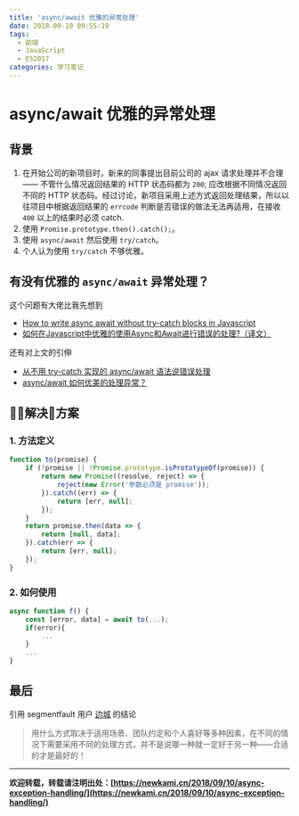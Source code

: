 ```yaml
---
title: 'async/await 优雅的异常处理'
date: 2018-09-10 09:55:19
tags:
  - 前端
  - JavaScript
  - ES2017
categories: 学习笔记
---
```


# async/await 优雅的异常处理

## 背景

1. 在开始公司的新项目时，新来的同事提出目前公司的 ajax 请求处理并不合理 —— 不管什么情况返回结果的 HTTP 状态码都为 `200`; 应改根据不同情况返回不同的 HTTP 状态码。经过讨论，新项目采用上述方式返回处理结果，所以以往项目中根据返回结果的 `errcode` 判断是否错误的做法无法再适用，在接收 `400` 以上的结果时必须 catch.
2. 使用 `Promise.prototype.then().catch();`。
3. 使用 `async/await` 然后使用 `try/catch`。
4. 个人认为使用 `try/catch` 不够优雅。

<!-- more -->

## 有没有优雅的 `async/await` 异常处理？

这个问题有大佬比我先想到

- [How to write async await without try-catch blocks in Javascript](https://blog.grossman.io/how-to-write-async-await-without-try-catch-blocks-in-javascript/)
- [如何在Javascript中优雅的使用Async和Await进行错误的处理?（译文）](https://blog.csdn.net/xjl271314/article/details/79566447)

还有对上文的引伸

- [从不用 try-catch 实现的 async/await 语法说错误处理](https://segmentfault.com/a/1190000011802045)
- [async/await 如何优美的处理异常？](https://cnodejs.org/topic/5a6857b89288dc8153288136)

## 解决方案

### 1. 方法定义

```javascript
function to(promise) {
    if (!promise || !Promise.prototype.isPrototypeOf(promise)) {
        return new Promise((resolve, reject) => {
            reject(new Error('参数必须是 promise'));
        }).catch((err) => {
            return [err, null];
        });
    }
    return promise.then(data => {
        return [null, data];
    }).catch(err => {
        return [err, null];
    });
}
```

### 2. 如何使用

```javascript
async function f() {
    const [error, data] = await to(...);
    if(error){
        ...
    }
    ...
}
```

## 最后

引用 segmentfault 用户 [边城](https://segmentfault.com/u/jamesfancy) 的结论

> 用什么方式取决于适用场景、团队约定和个人喜好等多种因素，在不同的情况下需要采用不同的处理方式，并不是说哪一种就一定好于另一种——合适的才是最好的！

---

**欢迎转载，转载请注明出处：[https://newkami.cn/2018/09/10/async-exception-handling/](https://newkami.cn/2018/09/10/async-exception-handling/)**